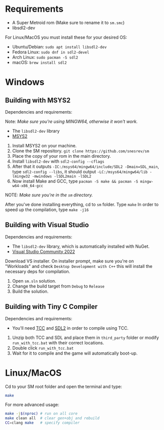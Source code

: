 # Requirements
  * A Super Metroid rom (Make sure to rename it to `sm.smc`)
  * libsdl2-dev
  
 For Linux/MacOS you must install these for your desired OS:
 * Ubuntu/Debian: `sudo apt install libsdl2-dev`
 * Fedora Linux: `sudo dnf in sdl2-devel`
 * Arch Linux: `sudo pacman -S sdl2`
 * macOS: `brew install sdl2`

# Windows

## Building with MSYS2

Dependencies and requirements:

Note: *Make sure you're using MINGW64, otherwise it won't work.*
  * The `libsdl2-dev` library
  * [MSYS2](https://www.msys2.org)

1. Install MSYS2 on your machine.
2. Clone the SM repository. `git clone https://github.com/snesrev/sm`
3. Place the copy of your rom in the main directory.
4. Install `libsdl2-dev` with `sdl2-config --cflags`
5. After that it outputs `-IC:/msys64/mingw64/include/SDL2 -Dmain=SDL_main`, type `sdl2-config --libs`, it should output `-LC:/msys64/mingw64/lib -lmingw32 -mwindows -lSDL2main -lSDL2`
6. Now install Make and GCC, type `pacman -S make && pacman -S mingw-w64-x86_64-gcc`

NOTE: *Make sure you're in the `sm` directory.*

After you've done installing everything, cd to `sm` folder. Type `make`
In order to speed up the compilation, type `make -j16`

## Building with Visual Studio

Dependencies and requirements:
 * The `libsdl2-dev` library, which is automatically installed with NuGet.
 * [Visual Studio Community 2022](https://visualstudio.microsoft.com)

Download VS installer. On installer prompt, make sure you're on "Workloads" and check `Desktop Development with C++` this will install the necessary deps for compilation.

1. Open `sm.sln` solution.
2. Change the build target from `Debug` to `Release`
3. Build the solution.

## Building with Tiny C Compiler

 Dependencies and requirements:
 * You'll need [TCC](https://github.com/FitzRoyX/tinycc/releases/download/tcc_20221020/tcc_20221020.zip) and [SDL2](https://github.com/libsdl-org/SDL/releases/download/release-2.24.1/SDL2-devel-2.24.1-VC.zip) in order to compile using TCC.

1. Unzip both TCC and SDL and place them in `third_party` folder or modify `run_with_tcc.bat` with their correct locations.
2. Double click `run_with_tcc.bat`
3. Wait for it to compile and the game will automatically boot-up.

# Linux/MacOS

Cd to your SM root folder and open the terminal and type:
```sh
make
```

For more advanced usage:
```sh
make -j$(nproc) # run on all core
make clean all  # clear gen+obj and rebuild
CC=clang make   # specify compiler
```
